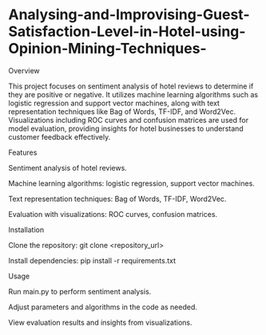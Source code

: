 # Analysing-and-Improvising-Guest-Satisfaction-Level-in-Hotel-using-Opinion-Mining-Techniques-
Overview

This project focuses on sentiment analysis of hotel reviews to determine if they are positive or negative. It utilizes machine learning algorithms such as logistic regression and support vector machines, along with text representation techniques like Bag of Words, TF-IDF, and Word2Vec. Visualizations including ROC curves and confusion matrices are used for model evaluation, providing insights for hotel businesses to understand customer feedback effectively.

Features

Sentiment analysis of hotel reviews.

Machine learning algorithms: logistic regression, support vector machines.

Text representation techniques: Bag of Words, TF-IDF, Word2Vec.

Evaluation with visualizations: ROC curves, confusion matrices.

Installation

Clone the repository: git clone <repository_url>

Install dependencies: pip install -r requirements.txt

Usage

Run main.py to perform sentiment analysis.

Adjust parameters and algorithms in the code as needed.

View evaluation results and insights from visualizations.
